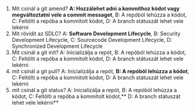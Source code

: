 1. Mit csinál a git amend? **A: Hozzálehet adni a kommithoz kódot vagy megváltoztatni vele a commit messaget**, B: A repóból lehúzza a kódot, C: Feltölti a repóba a kommitolt kódot, D: A branch státuszát lehet vele lekérni
2. Mit rövidít az SDLC? A: **Software Development Lifecycle**, B: Security Development Lifecycle, C: Sourcecode Development Lifecycle, D: Synchronized Development Lifecycle
3. Mit csinál a git init? A: Inicializálja a repót, B: A repóból lehúzza a kódot, C: Feltölti a repóba a kommitolt kódot, D: A branch státuszát lehet vele lekérni
4. mit csinál a git pull?  A: Inicializálja a repót, **B: A repóból lehúzza a kódot**, C: Feltölti a repóba a kommitolt kódot, D: A branch státuszát lehet vele lekérni
5. mit csinál a git status?  A: Inicializálja a repót, B: A repóból lehúzza a kódot, C: Feltölti a repóba a kommitolt kódot,** D: A branch státuszát lehet vele lekérni**
